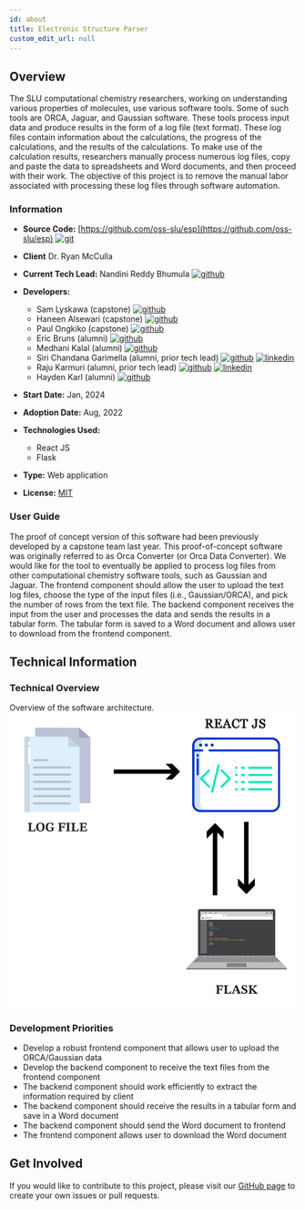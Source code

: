 ```yaml
---
id: about
title: Electronic Structure Parser
custom_edit_url: null
---
```


<!-- A header image is optional; if used should be no greater than 200x600 -->
<!--![Header Alt Text](header.png) -->

## Overview

The SLU computational chemistry researchers, working on understanding various properties of molecules, use various software tools. Some of such tools are ORCA, Jaguar, and Gaussian software. These tools process input data and produce results in the form of a log file (text format). These log files contain information about the calculations, the progress of the calculations, and the results of the calculations. To make use of the calculation results, researchers manually process numerous log files, copy and paste the data to spreadsheets and Word documents, and then proceed with their work. The objective of this project is to remove the manual labor associated with processing these log files through software automation.

### Information

- **Source Code:** [https://github.com/oss-slu/esp](https://github.com/oss-slu/esp) [<img src="/img/git-alt.svg" alt="git" width="25" height="25" />](https://github.com/oss-slu/esp)
- **Client** Dr. Ryan McCulla
- **Current Tech Lead:** Nandini Reddy Bhumula [<img src="/img/github.svg" alt="github" width="25" height="25" />](https://github.com/bhumulanandinireddy)
- **Developers:**
  - Sam Lyskawa (capstone) [<img src="/img/github.svg" alt="github" width="25" height="25" />](https://github.com/Lyskawa-Aonyx)
  - Haneen Alsewari (capstone) [<img src="/img/github.svg" alt="github" width="25" height="25" />](https://github.com/haneenalsewari)
  - Paul Ongkiko (capstone) [<img src="/img/github.svg" alt="github" width="25" height="25" />](https://github.com/paulongkiko)
  - Eric Bruns (alumni) [<img src="/img/github.svg" alt="github" width="25" height="25" />](https://github.com/Ebruns4)
  - Medhani Kalal (alumni) [<img src="/img/github.svg" alt="github" width="25" height="25" />](https://github.com/mkalal6)
  - Siri Chandana Garimella (alumni, prior tech lead) [<img src="/img/github.svg" alt="github" width="25" height="25" />](https://github.com/SiriChandanaGarimella) [<img src="/img/linkedin.svg" alt="linkedin" width="25" height="25" />](https://www.linkedin.com/in/sirichandana-garimella/)
  - Raju Karmuri (alumni, prior tech lead) [<img src="/img/github.svg" alt="github" width="25" height="25" />](https://github.com/rkarmuri) [<img src="/img/linkedin.svg" alt="linkedin" width="25" height="25" />](https://www.linkedin.com/in/rajukarmuri731/)  
  - Hayden Karl (alumni) [<img src="/img/github.svg" alt="github" width="25" height="25" />](https://github.com/haydenkarl22)
 
- **Start Date:** Jan, 2024
- **Adoption Date:** Aug, 2022
- **Technologies Used:**
  - React JS
  - Flask
- **Type:** Web application
- **License:** [MIT](https://opensource.org/license/mit)

### User Guide

The proof of concept version of this software had been previously developed by a capstone team last year. This proof-of-concept software was originally referred to as Orca Converter (or Orca Data Converter). We would like for the tool to eventually be applied to process log files from other computational chemistry software
tools, such as Gaussian and Jaguar. The frontend component should allow the user to upload the text log files, choose the type of the input files (i.e., Gaussian/ORCA), and pick the number of rows from the text file. The backend component receives the input from the user and processes the data and sends the results in a tabular form. The tabular form is saved to a Word document and allows user to download from the frontend component.

## Technical Information

### Technical Overview

Overview of the software architecture.
![Software Architecture](architecture.png)

### Development Priorities

- Develop a robust frontend component that allows user to upload the ORCA/Gaussian data
- Develop the backend component to receive the text files from the frontend component
- The backend component should work efficiently to extract the information required by client
- The backend component should receive the results in a tabular form and save in a Word document
- The backend component should send the Word document to frontend
- The frontend component allows user to download the Word document

## Get Involved

If you would like to contribute to this project, please visit our [GitHub page](https://github.com/oss-slu/esp) to create your own issues or pull requests.
